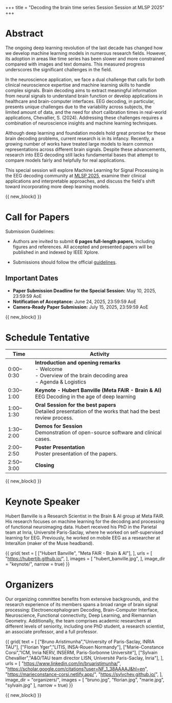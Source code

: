 +++
title = "Decoding the brain time series Session Session at MLSP 2025"
+++

# Abstract

The ongoing deep learning revolution of the last decade has changed how we develop machine learning models in numerous research fields. 
However, its adoption in areas like time series has been slower and more constrained compared with images and text domains. This measured progress underscores the significant challenges in the field. 

In the neuroscience application, we face a dual challenge that calls for both clinical neuroscience expertise and machine learning skills to handle complex signals. Brain decoding aims to extract meaningful information from neural signals to understand brain function or develop applications in healthcare and brain-computer interfaces. 
EEG decoding, in particular, presents unique challenges due to the variability across subjects, the limited amount of data, and the need for short calibration times in real-world applications, Chevallier, S. (2024). 
Addressing these challenges requires a combination of neuroscience insights and machine learning techniques. 


Although deep learning and foundation models hold great promise for these brain decoding problems, current research is in its infancy. Recently, a growing number of works have treated large models to learn common representations across different brain signals. Despite these advancements, research into EEG decoding still lacks fundamental bases that attempt to compare models fairly and helpfully for real applications.


This special session will explore Machine Learning for Signal Processing in the EEG decoding community at [MLSP 2025](https://2025.ieeemlsp.org/en/), examine their clinical applications and interpretable approaches, and discuss the field's shift toward incorporating more deep learning models.



{{ new_block() }}


# Call for Papers

Submission Guidelines:

- Authors are invited to submit **6 pages full-length papers**, including figures and references. All accepted and presented papers will be published in and indexed by IEEE Xplore.

- Submissions should follow the official [guidelines](https://2025.ieeemlsp.org/en/PAPER-SUBMISSION-GUIDELINES.html).

## Important Dates

- **Paper Submission Deadline for the Special Session:** May 10, 2025, 23:59:59 AoE
- **Notification of Acceptance:** June 24, 2025, 23:59:59 AoE
- **Camera-Ready Paper Submission:** July 15, 2025, 23:59:59 AoE

{{ new_block() }}

# Schedule Tentative


| Time       | Activity                                                                                                          |
|------------|-------------------------------------------------------------------------------------------------------------------|
| 0:00–0:30  | **Introduction and opening remarks**<br>- Welcome<br>- Overview of the brain decoding area<br>- Agenda & Logistics |
| 0:30–1:00  | **Keynote - Hubert Banville (Meta FAIR - Brain & AI)**<br>EEG Decoding in the age of deep learning                |
| 1:00–1:30  | **Oral Session for the best papers**<br>Detailed presentation of the works that had the best review process.      |
| 1:30–2:00  | **Demos for Session**<br>Demonstration of open-source software and clinical cases.                                |
| 2:00–2:50  | **Poster Presentation**<br>Poster presentation of the papers.                                                     |
| 2:50–3:00  | **Closing**                                                                                                       |


{{ new_block() }}



# Keynote Speaker

Hubert Banville is a Research Scientist in the Brain & AI group at Meta FAIR. His research focuses on machine learning for the decoding and processing of functional neuroimaging data. Hubert received his PhD in the Parietal team at Inria, Université Paris-Saclay, where he worked on self-supervised learning for EEG. Previously, he worked on mobile EEG as a researcher at InteraXon (maker of the Muse headband).

{{ grid(
    text = [
        ["Hubert Banville", "Meta FAIR - Brain & AI"], 
    ],
    urls = [
        "https://hubertjb.github.io/",
    ],
    images = [
        "hubert_banville.jpg",
    ],
    image_dir = "keynote/",
    narrow = true) }}


# Organizers

Our organizing committee benefits from extensive backgrounds, and the research experience of its members spans a broad range of brain signal processing: Electroencephalogram Decoding, Brain-Computer Interface, Neuroscience, Functional connectivity, Deep Learning, and Riemannian Geometry.  Additionally, the team comprises academic researchers at different levels of seniority, including one PhD student, a research scientist, an associate professor, and a full professor.


{{ grid(
    text = [
        ["Bruno Aristimunha","University of Paris-Saclay, INRIA TAU"],
        ["Florian Yger","LITIS, INSA-Rouen Normandy"],
        ["Marie-Constance Corsi","ICM, Inria NERV, INSERM, Paris-Sorbonne Université"],
        ["Sylvain Chevallier","A&O/TAU team director LISN, Université Paris-Saclay, Inria"],
    ],
    urls = [
        "https://www.linkedin.com/in/bruaristimunha/",
        "https://scholar.google.com/citations?user=NF_1_38AAAAJ&hl=en",
        "https://marieconstance-corsi.netlify.app/",
        "https://sylvchev.github.io/",
    ],
    image_dir = "organizers/",
    images = [
        "bruno.jpg",
        "florian.jpg",
        "marie.jpg",
        "sylvain.jpg"
    ],
    narrow = true) }}

{{ new_block() }}




